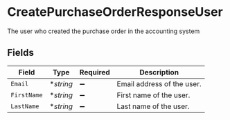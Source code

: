 # CreatePurchaseOrderResponseUser

The user who created the purchase order in the accounting system


## Fields

| Field                      | Type                       | Required                   | Description                |
| -------------------------- | -------------------------- | -------------------------- | -------------------------- |
| `Email`                    | **string*                  | :heavy_minus_sign:         | Email address of the user. |
| `FirstName`                | **string*                  | :heavy_minus_sign:         | First name of the user.    |
| `LastName`                 | **string*                  | :heavy_minus_sign:         | Last name of the user.     |